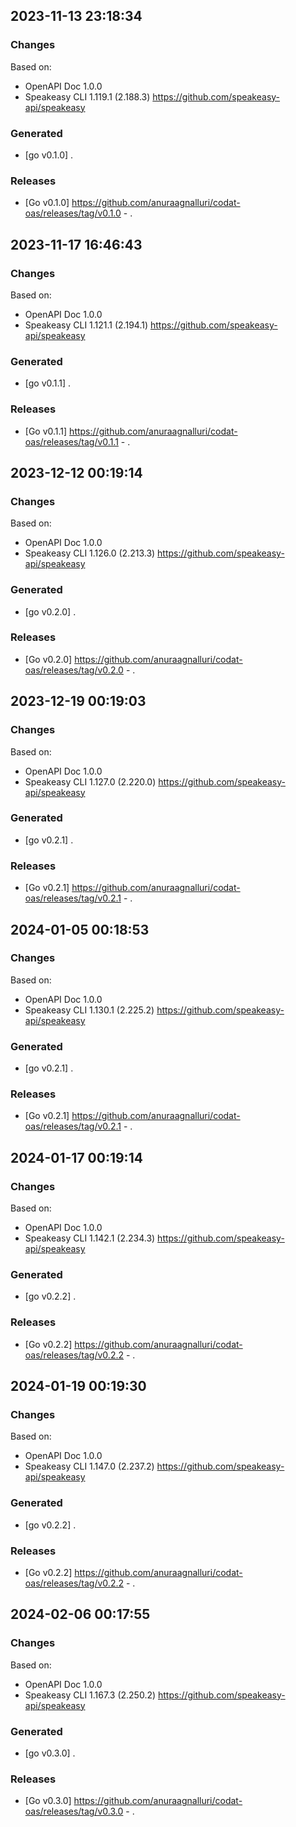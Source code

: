 

## 2023-11-13 23:18:34
### Changes
Based on:
- OpenAPI Doc 1.0.0 
- Speakeasy CLI 1.119.1 (2.188.3) https://github.com/speakeasy-api/speakeasy
### Generated
- [go v0.1.0] .
### Releases
- [Go v0.1.0] https://github.com/anuraagnalluri/codat-oas/releases/tag/v0.1.0 - .

## 2023-11-17 16:46:43
### Changes
Based on:
- OpenAPI Doc 1.0.0 
- Speakeasy CLI 1.121.1 (2.194.1) https://github.com/speakeasy-api/speakeasy
### Generated
- [go v0.1.1] .
### Releases
- [Go v0.1.1] https://github.com/anuraagnalluri/codat-oas/releases/tag/v0.1.1 - .

## 2023-12-12 00:19:14
### Changes
Based on:
- OpenAPI Doc 1.0.0 
- Speakeasy CLI 1.126.0 (2.213.3) https://github.com/speakeasy-api/speakeasy
### Generated
- [go v0.2.0] .
### Releases
- [Go v0.2.0] https://github.com/anuraagnalluri/codat-oas/releases/tag/v0.2.0 - .

## 2023-12-19 00:19:03
### Changes
Based on:
- OpenAPI Doc 1.0.0 
- Speakeasy CLI 1.127.0 (2.220.0) https://github.com/speakeasy-api/speakeasy
### Generated
- [go v0.2.1] .
### Releases
- [Go v0.2.1] https://github.com/anuraagnalluri/codat-oas/releases/tag/v0.2.1 - .

## 2024-01-05 00:18:53
### Changes
Based on:
- OpenAPI Doc 1.0.0 
- Speakeasy CLI 1.130.1 (2.225.2) https://github.com/speakeasy-api/speakeasy
### Generated
- [go v0.2.1] .
### Releases
- [Go v0.2.1] https://github.com/anuraagnalluri/codat-oas/releases/tag/v0.2.1 - .

## 2024-01-17 00:19:14
### Changes
Based on:
- OpenAPI Doc 1.0.0 
- Speakeasy CLI 1.142.1 (2.234.3) https://github.com/speakeasy-api/speakeasy
### Generated
- [go v0.2.2] .
### Releases
- [Go v0.2.2] https://github.com/anuraagnalluri/codat-oas/releases/tag/v0.2.2 - .

## 2024-01-19 00:19:30
### Changes
Based on:
- OpenAPI Doc 1.0.0 
- Speakeasy CLI 1.147.0 (2.237.2) https://github.com/speakeasy-api/speakeasy
### Generated
- [go v0.2.2] .
### Releases
- [Go v0.2.2] https://github.com/anuraagnalluri/codat-oas/releases/tag/v0.2.2 - .

## 2024-02-06 00:17:55
### Changes
Based on:
- OpenAPI Doc 1.0.0 
- Speakeasy CLI 1.167.3 (2.250.2) https://github.com/speakeasy-api/speakeasy
### Generated
- [go v0.3.0] .
### Releases
- [Go v0.3.0] https://github.com/anuraagnalluri/codat-oas/releases/tag/v0.3.0 - .